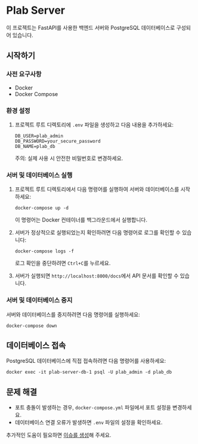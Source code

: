 # Plab Server

이 프로젝트는 FastAPI를 사용한 백엔드 서버와 PostgreSQL 데이터베이스로 구성되어 있습니다.

## 시작하기

### 사전 요구사항

- Docker
- Docker Compose

### 환경 설정

1. 프로젝트 루트 디렉토리에 `.env` 파일을 생성하고 다음 내용을 추가하세요:

   ```
   DB_USER=plab_admin
   DB_PASSWORD=your_secure_password
   DB_NAME=plab_db
   ```

   주의: 실제 사용 시 안전한 비밀번호로 변경하세요.

### 서버 및 데이터베이스 실행

1. 프로젝트 루트 디렉토리에서 다음 명령어를 실행하여 서버와 데이터베이스를 시작하세요:

   ```
   docker-compose up -d
   ```

   이 명령어는 Docker 컨테이너를 백그라운드에서 실행합니다.

2. 서버가 정상적으로 실행되었는지 확인하려면 다음 명령어로 로그를 확인할 수 있습니다:

   ```
   docker-compose logs -f
   ```

   로그 확인을 중단하려면 `Ctrl+C`를 누르세요.

3. 서버가 실행되면 `http://localhost:8000/docs`에서 API 문서를 확인할 수 있습니다.

### 서버 및 데이터베이스 중지

서버와 데이터베이스를 중지하려면 다음 명령어를 실행하세요:

```
docker-compose down
```

## 데이터베이스 접속

PostgreSQL 데이터베이스에 직접 접속하려면 다음 명령어를 사용하세요:

```
docker exec -it plab-server-db-1 psql -U plab_admin -d plab_db
```

## 문제 해결

- 포트 충돌이 발생하는 경우, `docker-compose.yml` 파일에서 포트 설정을 변경하세요.
- 데이터베이스 연결 오류가 발생하면 `.env` 파일의 설정을 확인하세요.

추가적인 도움이 필요하면 [이슈를 생성](https://github.com/Chungyezun/KaiPlab/issues)해 주세요.

